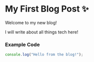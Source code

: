 # My First Blog Post ✨

Welcome to my new blog!

I will write about all things tech here!

### Example Code
```js
console.log("Hello from the blog!");
```
